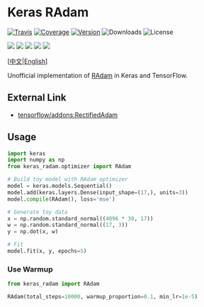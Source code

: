 # Keras RAdam

[![Travis](https://travis-ci.org/CyberZHG/keras-radam.svg)](https://travis-ci.org/CyberZHG/keras-radam)
[![Coverage](https://coveralls.io/repos/github/CyberZHG/keras-radam/badge.svg?branch=master)](https://coveralls.io/github/CyberZHG/keras-radam)
[![Version](https://img.shields.io/pypi/v/keras-rectified-adam.svg)](https://pypi.org/project/keras-rectified-adam/)
![Downloads](https://img.shields.io/pypi/dm/keras-rectified-adam.svg)
![License](https://img.shields.io/pypi/l/keras-rectified-adam.svg)

![](https://img.shields.io/badge/keras-tensorflow-blue.svg)
![](https://img.shields.io/badge/keras-theano-blue.svg)
![](https://img.shields.io/badge/keras-tf.keras-blue.svg)
![](https://img.shields.io/badge/keras-tf.keras/eager-blue.svg)
![](https://img.shields.io/badge/keras-tf.keras/2.0_beta-blue.svg)

\[[中文](https://github.com/CyberZHG/keras-radam/blob/master/README.zh-CN.md)|[English](https://github.com/CyberZHG/keras-radam/blob/master/README.md)\]

Unofficial implementation of [RAdam](https://arxiv.org/pdf/1908.03265v1.pdf) in Keras and TensorFlow. 


## External Link

- [tensorflow/addons:RectifiedAdam](https://github.com/tensorflow/addons/blob/master/tensorflow_addons/optimizers/rectified_adam.py)

## Usage

```python
import keras
import numpy as np
from keras_radam.optimizer import RAdam

# Build toy model with RAdam optimizer
model = keras.models.Sequential()
model.add(keras.layers.Dense(input_shape=(17,), units=3))
model.compile(RAdam(), loss='mse')

# Generate toy data
x = np.random.standard_normal((4096 * 30, 17))
w = np.random.standard_normal((17, 3))
y = np.dot(x, w)

# Fit
model.fit(x, y, epochs=5)
```

### Use Warmup

```python
from keras_radam import RAdam

RAdam(total_steps=10000, warmup_proportion=0.1, min_lr=1e-5)
```

